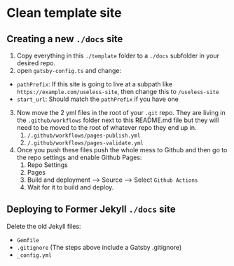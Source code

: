 # Clean template site

## Creating a new `./docs` site

1. Copy everything in this `./template` folder to a `./docs` subfolder in your desired repo.
2. open `gatsby-config.ts` and change:
  - `pathPrefix`: If this site is going to live at a subpath like `https://example.com/useless-site`, then change this to `/useless-site`
  - `start_url`: Should match the `pathPrefix` if you have one
3. Now move the 2 yml files in the root of your `.git` repo. They are living in the `.github/workflows` folder next to this README.md file but they will need to be moved to the root of whatever repo they end up in.
   1. `/.github/workflows/pages-publish.yml`
   2. `/.github/workflows/pages-validate.yml`
4. Once you push these files push the whole mess to Github and then go to the repo settings and enable Github Pages:
   1. Repo Settings
   2. Pages
   3. Build and deployment --> Source --> Select `Github Actions`
   4. Wait for it to build and deploy.

## Deploying to Former Jekyll `./docs` site

Delete the old Jekyll files:

- `Gemfile`
- `.gitignore` (The steps above include a Gatsby .gitignore)
- `_config.yml`